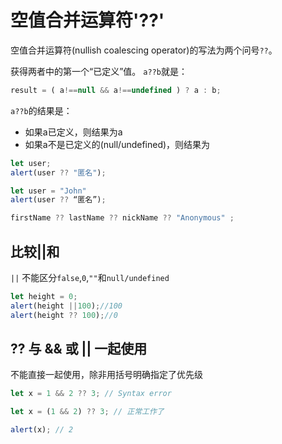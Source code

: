 # 空值合并运算符'??'

空值合并运算符(nullish coalescing operator)的写法为两个问号`??`。

获得两者中的第一个“已定义”值。
`a??b`就是：

```javascript
result = ( a!==null && a!==undefined ) ? a : b;
```

`a??b`的结果是：

* 如果a已定义，则结果为a
* 如果a不是已定义的(null/undefined)，则结果为

```javascript
let user;
alert(user ?? "匿名");
```

```javascript
let user = "John"
alert(user ?? “匿名”);
```

```javascript
firstName ?? lastName ?? nickName ?? "Anonymous" ;
```

## 比较||和

`||` 不能区分`false`,`0`,`""`和`null/undefined`

```javascript
let height = 0;
alert(height ||100);//100
alert(height ?? 100);//0
```

## ?? 与 && 或 || 一起使用

不能直接一起使用，除非用括号明确指定了优先级

```javascript
let x = 1 && 2 ?? 3; // Syntax error
```

```javascript
let x = (1 && 2) ?? 3; // 正常工作了

alert(x); // 2
```


